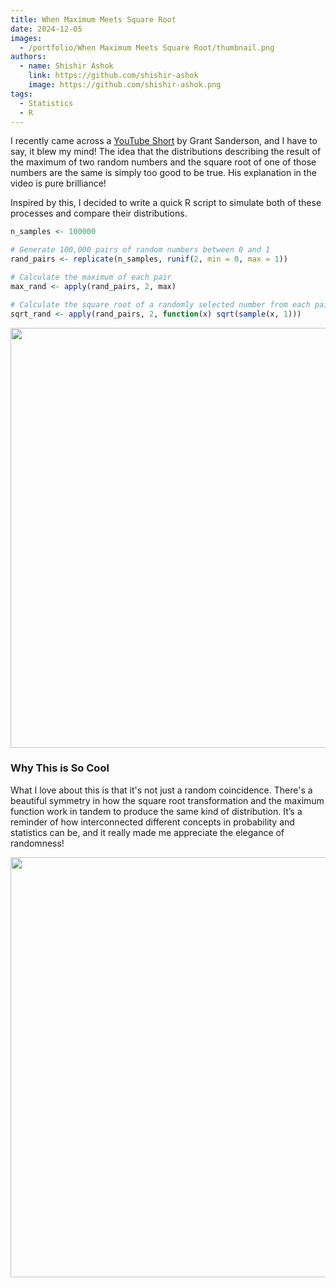 ```yaml
---
title: When Maximum Meets Square Root
date: 2024-12-05
images: 
  - /portfolio/When Maximum Meets Square Root/thumbnail.png
authors:
  - name: Shishir Ashok
    link: https://github.com/shishir-ashok
    image: https://github.com/shishir-ashok.png
tags:
  - Statistics
  - R
---
```


I recently came across a [YouTube Short](https://www.youtube.com/shorts/Pny70rNPJLk) by Grant Sanderson, and I have to say, it blew my mind! The idea that the distributions describing the result of the maximum of two random numbers and the square root of one of those numbers are the same is simply too good to be true. His explanation in the video is pure brilliance!

Inspired by this, I decided to write a quick R script to simulate both of these processes and compare their distributions.


``` r
n_samples <- 100000

# Generate 100,000 pairs of random numbers between 0 and 1
rand_pairs <- replicate(n_samples, runif(2, min = 0, max = 1))

# Calculate the maximum of each pair
max_rand <- apply(rand_pairs, 2, max)

# Calculate the square root of a randomly selected number from each pair
sqrt_rand <- apply(rand_pairs, 2, function(x) sqrt(sample(x, 1)))
```

<img src="/portfolio/When Maximum Meets Square Root/When Maximum Meets Square Root_files/figure-html/unnamed-chunk-3-1.png" width="672" />


### Why This is So Cool

What I love about this is that it's not just a random coincidence. There's a beautiful symmetry in how the square root transformation and the maximum function work in tandem to produce the same kind of distribution. It’s a reminder of how interconnected different concepts in probability and statistics can be, and it really made me appreciate the elegance of randomness!

<img src="/portfolio/When Maximum Meets Square Root/evolution.gif" width="672" />
